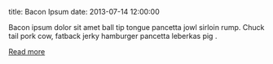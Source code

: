 title: Bacon Ipsum
date: 2013-07-14 12:00:00

Bacon ipsum dolor sit amet ball tip tongue pancetta jowl sirloin rump. Chuck tail pork cow, fatback jerky hamburger pancetta leberkas pig .

[Read more](http://baconipsum.com/)